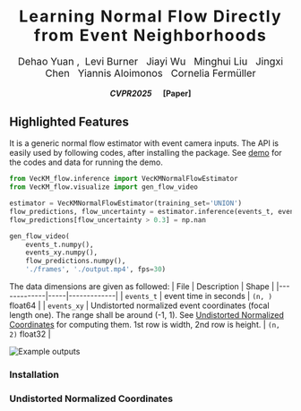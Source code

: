<h1 align='center' style="text-align:center; font-weight:bold; font-size:2.0em;letter-spacing:2.0px;"> Learning Normal Flow Directly from Event Neighborhoods </h1>

<p align='center' style="text-align:center;font-size:1.25em;">
    <a href="https://www.cs.umd.edu/~dhyuan" target="_blank" style="text-decoration: none;">Dehao Yuan</a>&nbsp;,&nbsp;
    <a href="http://users.umiacs.umd.edu/~yiannis/" target="_blank" style="text-decoration: none;">Levi Burner</a>&nbsp;&nbsp;
    <a href="http://users.umiacs.umd.edu/~yiannis/" target="_blank" style="text-decoration: none;">Jiayi Wu</a>&nbsp;&nbsp;
    <a href="http://users.umiacs.umd.edu/~yiannis/" target="_blank" style="text-decoration: none;">Minghui Liu</a>&nbsp;&nbsp;
    <a href="http://users.umiacs.umd.edu/~yiannis/" target="_blank" style="text-decoration: none;">Jingxi Chen</a>&nbsp;&nbsp;
    <a href="http://users.umiacs.umd.edu/~yiannis/" target="_blank" style="text-decoration: none;">Yiannis Aloimonos</a>&nbsp;&nbsp;
    <a href="http://users.umiacs.umd.edu/~fer/" target="_blank" style="text-decoration: none;">Cornelia Fermüller</a>
</p>

<p align='center';>
<b>
<em>CVPR2025</em> &nbsp&nbsp&nbsp&nbsp <a href="http://arxiv.org/abs/2404.01568" target="_blank" style="text-decoration: none;">[Paper]</a>
</b>
</p>

## Highlighted Features
It is a generic normal flow estimator with event camera inputs. The API is easily used by following codes, after installing the package. See [demo](./demo/) for the codes and data for running the demo.
``` python
from VecKM_flow.inference import VecKMNormalFlowEstimator
from VecKM_flow.visualize import gen_flow_video

estimator = VecKMNormalFlowEstimator(training_set='UNION')
flow_predictions, flow_uncertainty = estimator.inference(events_t, events_xy)
flow_predictions[flow_uncertainty > 0.3] = np.nan

gen_flow_video(
    events_t.numpy(), 
    events_xy.numpy(), 
    flow_predictions.numpy(), 
    './frames', './output.mp4', fps=30)
```

The data dimensions are given as followed:
| File        | Description | Shape  |
|-------------|-----|-------------|
| `events_t`  | event time in seconds | `(n, )` float64    |
| `events_xy` | Undistorted normalized event coordinates (focal length one). The range shall be around (-1, 1). See [Undistorted Normalized Coordinates]() for computing them. 1st row is width, 2nd row is height.  | `(n, 2)` float32      |

![Example outputs](assets/demo.gif)

### Installation

### Undistorted Normalized Coordinates